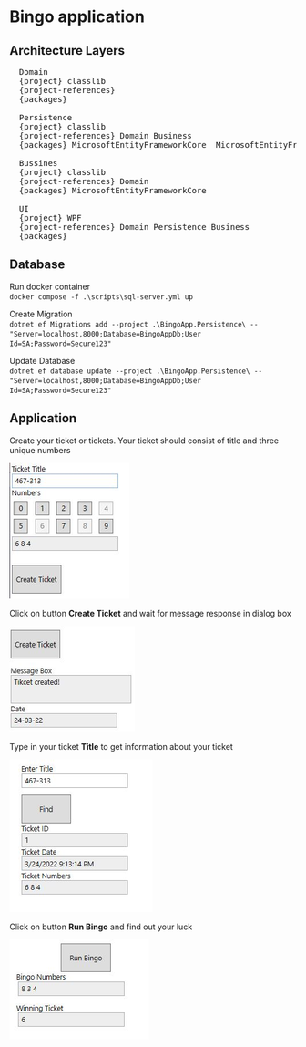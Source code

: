 # Bingo application

## Architecture Layers

<pre>
  Domain
  {project} classlib
  {project-references}
  {packages}
  
  Persistence
  {project} classlib
  {project-references} Domain Business
  {packages} MicrosoftEntityFrameworkCore  MicrosoftEntityFrameworkCore.Design MicrosoftEntityFrameworkCore.SqlServer 
   
  Bussines
  {project} classlib
  {project-references} Domain 
  {packages} MicrosoftEntityFrameworkCore
  
  UI
  {project} WPF
  {project-references} Domain Persistence Business
  {packages}
</pre>

## Database

Run docker container <br/>
`docker compose -f .\scripts\sql-server.yml up`

Create Migration <br/>
`dotnet ef Migrations add --project .\BingoApp.Persistence\ -- "Server=localhost,8000;Database=BingoAppDb;User Id=SA;Password=Secure123"`

Update Database <br/>
`dotnet ef database update --project .\BingoApp.Persistence\ -- "Server=localhost,8000;Database=BingoAppDb;User Id=SA;Password=Secure123"`



## Application

Create your ticket or tickets. Your ticket should consist of title and three unique numbers

![Create/Ticket](resources/create_ticket.JPG)


Click on button **Create Ticket** and wait for message response in dialog box

![DialogBox](resources/create_ticket_dialog_box.JPG)



Type in your ticket **Title** to get information about your ticket

![Search-Ticket](resources/look_for_ticket.JPG)




Click on button **Run Bingo** and find out your luck

![Run-Bingo](resources/run_bingo.JPG)
